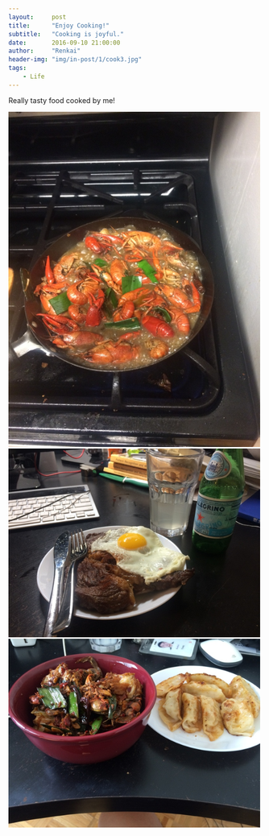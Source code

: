 ```yaml
---
layout:     post
title:      "Enjoy Cooking!"
subtitle:   "Cooking is joyful."
date:       2016-09-10 21:00:00
author:     "Renkai"
header-img: "img/in-post/1/cook3.jpg"
tags:
    - Life
---
```



Really tasty food cooked by me!

<img width="500px" src="/img/in-post/1/cook1.jpg">

<img width="500px" src="/img/in-post/1/cook2.jpg">

<img width="500px" src="/img/in-post/1/cook3.jpg">